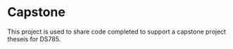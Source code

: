 # Capstone
This project is used to share code completed to support a capstone project theseis for DS785.

